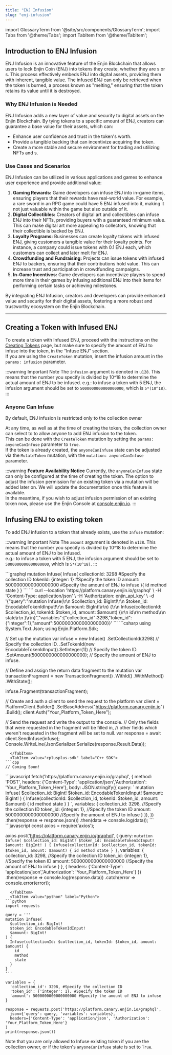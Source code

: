 ```yaml
---
title: "ENJ Infusion"
slug: "enj-infusion"
---
```


import GlossaryTerm from '@site/src/components/GlossaryTerm';
import Tabs from '@theme/Tabs';
import TabItem from '@theme/TabItem';

## Introduction to ENJ Infusion

ENJ Infusion is an innovative feature of the Enjin Blockchain that allows users to lock Enjin Coin (ENJ) into tokens they create, whether they are <GlossaryTerm id="nft" />s or <GlossaryTerm id="multi_unit_token" />s. This process effectively embeds ENJ into digital assets, providing them with inherent, tangible value. The infused ENJ can only be retrieved when the token is burned, a process known as "melting," ensuring that the token retains its value until it is destroyed.

### Why ENJ Infusion is Needed

ENJ Infusion adds a new layer of value and security to digital assets on the Enjin Blockchain. By tying tokens to a specific amount of ENJ, creators can guarantee a base value for their assets, which can:

- Enhance user confidence and trust in the token's worth.
- Provide a tangible backing that can incentivize acquiring the token.
- Create a more stable and secure environment for trading and utilizing NFTs and <GlossaryTerm id="multi_unit_token" />s.

### Use Cases and Scenarios

ENJ Infusion can be utilized in various applications and games to enhance user experience and provide additional value:

1. **Gaming Rewards:** Game developers can infuse ENJ into in-game items, ensuring players that their rewards have real-world value. For example, a rare sword in an RPG game could have 5 ENJ infused into it, making it not just valuable within the game but also outside of it.
2. **Digital Collectibles:** Creators of digital art and collectibles can infuse ENJ into their NFTs, providing buyers with a guaranteed minimum value. This can make digital art more appealing to collectors, knowing that their collectible is backed by ENJ.
3. **Loyalty Programs:** Businesses can create loyalty tokens with infused ENJ, giving customers a tangible value for their loyalty points. For instance, a company could issue tokens with 0.1 ENJ each, which customers can collect and later melt for ENJ.
4. **Crowdfunding and Fundraising:** Projects can issue tokens with infused ENJ to backers, ensuring that their contributions hold value. This can increase trust and participation in crowdfunding campaigns.
5. **In-Game Incentives:** Game developers can incentivize players to spend more time in their games by infusing additional ENJ into their items for performing certain tasks or achieving milestones.

By integrating ENJ Infusion, creators and developers can provide enhanced value and security for their digital assets, fostering a more robust and trustworthy ecosystem on the Enjin Blockchain.

***

## Creating a Token with Infused ENJ

To create a token with Infused ENJ, proceed with the instructions on the [Creating Tokens](/02-guides/01-managing-tokens/02-creating-tokens/02-creating-tokens.md) page, but make sure to specify the amount of ENJ to infuse into the token, in the “Infuse ENJ” section.  
If you are using the `CreateToken` mutation, insert the infusion amount in the `params: infusion` parameter.

:::warning Important Note
The `infusion` argument is denoted in `u128`. This means that the number you specify is divided by 10^18 to determine the actual amount of ENJ to be infused.
e.g.: to infuse a token with 5 ENJ, the infusion argument should be set to `5000000000000000000`, which is `5*(10^18)`.
:::

### Anyone Can Infuse

By default, ENJ infusion is restricted only to the collection owner

At any time, as well as at the time of creating the token, the collection owner can select to to allow anyone to add ENJ infusion to the token.  
This can be done with the `CreateToken` mutation by setting the `params: anyoneCanInfuse` parameter to `true`.  
If the token is already created, the `anyoneCanInfuse` state can be adjusted via the `MutateToken` mutation, with the `mutation: anyoneCanInfuse` parameter.

:::warning **Feature Availability Notice**
Currently, the `anyoneCanInfuse` state can only be configured at the time of creating the token. The option to adjust the infusion permission for an existing token via a mutation will be added later on. We will update the documentation once this feature is available.  
In the meantime, if you wish to adjust infusion permission of an existing token now, please use the Enjin Console at [console.enjin.io](https://console.enjin.io).
:::

## Infusing ENJ to existing token

To add ENJ infusion to a token that already exists, use the `Infuse` mutation:

:::warning Important Note
The `amount` argument is denoted in `u128`. This means that the number you specify is divided by 10^18 to determine the actual amount of ENJ to be infused.  
e.g.: to infuse a token with 5 ENJ, the infusion argument should be set to `5000000000000000000`, which is `5*(10^18)`.
:::

<Tabs>
  <TabItem value="graphql" label="GraphQL">
```graphql
mutation Infuse{
  Infuse(
    collectionId: 3298 #Specify the collection ID
    tokenId: {integer: 1} #Specify the token ID
    amount: 5000000000000000000 #Specify the amount of ENJ to infuse
  ){
    id
    method
    state
  }
}
```
  </TabItem>
  <TabItem value="curl" label="cURL">
```
curl --location 'https://platform.canary.enjin.io/graphql' \
-H 'Content-Type: application/json' \
-H 'Authorization: enjin_api_key' \
-d '{"query":"mutation Infuse(\r\n  $collection_id: BigInt!\r\n  $token_id: EncodableTokenIdInput!\r\n  $amount: BigInt!\r\n) {\r\n  Infuse(collectionId: $collection_id, tokenId: $token_id, amount: $amount) {\r\n    id\r\n    method\r\n    state\r\n  }\r\n}","variables":{"collection_id":3298,"token_id":{"integer":1},"amount":5000000000000000000}}'
```
  </TabItem>
  <TabItem value="csharp-sdk" label="c# SDK">
```csharp
using System.Text.Json;
using Enjin.Platform.Sdk;

// Set up the mutation
var infuse = new Infuse()
    .SetCollectionId(3298) // Specify the collection ID.
    .SetTokenId(new EncodableTokenIdInput().SetInteger(1)) // Specify the token ID.
    .SetAmount(5000000000000000000); // Specify the amount of ENJ to infuse.

// Define and assign the return data fragment to the mutation
var transactionFragment = new TransactionFragment()
    .WithId()
    .WithMethod()
    .WithState();

infuse.Fragment(transactionFragment);

// Create and auth a client to send the request to the platform
var client = PlatformClient.Builder()
    .SetBaseAddress("https://platform.canary.enjin.io")
    .Build();
client.Auth("Your_Platform_Token_Here");

// Send the request and write the output to the console.
// Only the fields that were requested in the fragment will be filled in,
// other fields which weren't requested in the fragment will be set to null.
var response = await client.SendInfuse(infuse);
Console.WriteLine(JsonSerializer.Serialize(response.Result.Data));
```
  </TabItem>
  <TabItem value="cplusplus-sdk" label="C++ SDK">
```cpp
// Coming Soon!
```
  </TabItem>
  <TabItem value="js" label="Javascript">
```javascript
fetch('https://platform.canary.enjin.io/graphql', {
  method: 'POST',
  headers: {'Content-Type': 'application/json','Authorization': 'Your_Platform_Token_Here'},
  body: JSON.stringify({
    query: `
      mutation Infuse(
        $collection_id: BigInt!
        $token_id: EncodableTokenIdInput!
        $amount: BigInt!
      ) {
        Infuse(collectionId: $collection_id, tokenId: $token_id, amount: $amount) {
          id
          method
          state
        }
      }
    `,
    variables: {
      collection_id: 3298, //Specify the collection ID
      token_id: {integer: 1}, //Specify the token ID
      amount: 5000000000000000000 //Specify the amount of ENJ to infuse
    }
  }),
})
.then(response => response.json())
.then(data => console.log(data));
```
  </TabItem>
  <TabItem value="nodejs" label="Node.js">
```javascript
const axios = require('axios');

axios.post('https://platform.canary.enjin.io/graphql', {
  query: `
    mutation Infuse(
      $collection_id: BigInt!
      $token_id: EncodableTokenIdInput!
      $amount: BigInt!
    ) {
      Infuse(collectionId: $collection_id, tokenId: $token_id, amount: $amount) {
        id
        method
        state
      }
    }
  `,
  variables: {
    collection_id: 3298, //Specify the collection ID
    token_id: {integer: 1}, //Specify the token ID
    amount: 5000000000000000000 //Specify the amount of ENJ to infuse
  }
}, {
  headers: {'Content-Type': 'application/json','Authorization': 'Your_Platform_Token_Here'}
})
.then(response => console.log(response.data))
.catch(error => console.error(error));
```
  </TabItem>
  <TabItem value="python" label="Python">
```python
import requests

query = '''
mutation Infuse(
  $collection_id: BigInt!
  $token_id: EncodableTokenIdInput!
  $amount: BigInt!
) {
  Infuse(collectionId: $collection_id, tokenId: $token_id, amount: $amount) {
    id
    method
    state
  }
}
'''

variables = {
  'collection_id': 3298, #Specify the collection ID
  'token_id': {'integer': 1}, #Specify the token ID
  'amount': 5000000000000000000 #Specify the amount of ENJ to infuse
}

response = requests.post('https://platform.canary.enjin.io/graphql',
  json={'query': query, 'variables': variables},
  headers={'Content-Type': 'application/json', 'Authorization': 'Your_Platform_Token_Here'}
)
print(response.json())
```
  </TabItem>
</Tabs>

Note that you are only allowed to Infuse existing token if you are the collection owner, or if the token's `anyoneCanInfuse` state is set to `True`.
